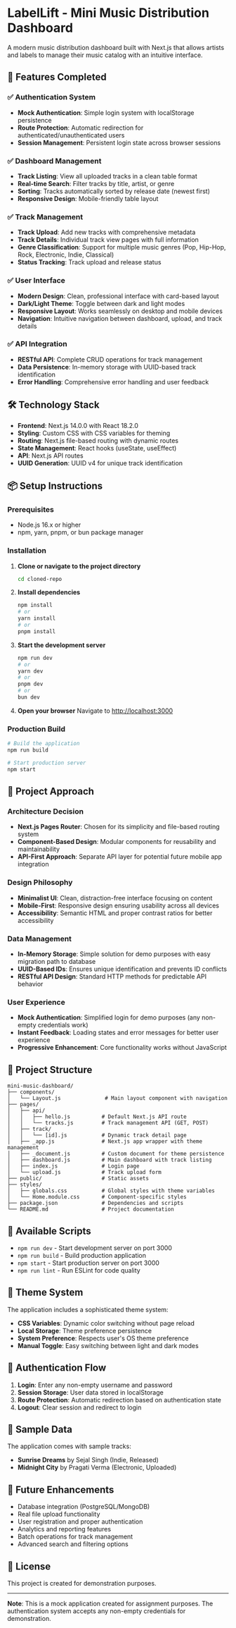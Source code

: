 # LabelLift - Mini Music Distribution Dashboard

A modern music distribution dashboard built with Next.js that allows artists and labels to manage their music catalog with an intuitive interface.

## 🚀 Features Completed

### ✅ Authentication System
- **Mock Authentication**: Simple login system with localStorage persistence
- **Route Protection**: Automatic redirection for authenticated/unauthenticated users
- **Session Management**: Persistent login state across browser sessions

### ✅ Dashboard Management
- **Track Listing**: View all uploaded tracks in a clean table format
- **Real-time Search**: Filter tracks by title, artist, or genre
- **Sorting**: Tracks automatically sorted by release date (newest first)
- **Responsive Design**: Mobile-friendly table layout

### ✅ Track Management
- **Track Upload**: Add new tracks with comprehensive metadata
- **Track Details**: Individual track view pages with full information
- **Genre Classification**: Support for multiple music genres (Pop, Hip-Hop, Rock, Electronic, Indie, Classical)
- **Status Tracking**: Track upload and release status

### ✅ User Interface
- **Modern Design**: Clean, professional interface with card-based layout
- **Dark/Light Theme**: Toggle between dark and light modes
- **Responsive Layout**: Works seamlessly on desktop and mobile devices
- **Navigation**: Intuitive navigation between dashboard, upload, and track details

### ✅ API Integration
- **RESTful API**: Complete CRUD operations for track management
- **Data Persistence**: In-memory storage with UUID-based track identification
- **Error Handling**: Comprehensive error handling and user feedback

## 🛠 Technology Stack

- **Frontend**: Next.js 14.0.0 with React 18.2.0
- **Styling**: Custom CSS with CSS variables for theming
- **Routing**: Next.js file-based routing with dynamic routes
- **State Management**: React hooks (useState, useEffect)
- **API**: Next.js API routes
- **UUID Generation**: UUID v4 for unique track identification

## 📦 Setup Instructions

### Prerequisites
- Node.js 16.x or higher
- npm, yarn, pnpm, or bun package manager

### Installation

1. **Clone or navigate to the project directory**
   ```bash
   cd cloned-repo
   ```

2. **Install dependencies**
   ```bash
   npm install
   # or
   yarn install
   # or
   pnpm install
   ```

3. **Start the development server**
   ```bash
   npm run dev
   # or
   yarn dev
   # or
   pnpm dev
   # or
   bun dev
   ```

4. **Open your browser**
   Navigate to [http://localhost:3000](http://localhost:3000)

### Production Build

```bash
# Build the application
npm run build

# Start production server
npm start
```

## 🎯 Project Approach

### Architecture Decision
- **Next.js Pages Router**: Chosen for its simplicity and file-based routing system
- **Component-Based Design**: Modular components for reusability and maintainability
- **API-First Approach**: Separate API layer for potential future mobile app integration

### Design Philosophy
- **Minimalist UI**: Clean, distraction-free interface focusing on content
- **Mobile-First**: Responsive design ensuring usability across all devices
- **Accessibility**: Semantic HTML and proper contrast ratios for better accessibility

### Data Management
- **In-Memory Storage**: Simple solution for demo purposes with easy migration path to database
- **UUID-Based IDs**: Ensures unique identification and prevents ID conflicts
- **RESTful API Design**: Standard HTTP methods for predictable API behavior

### User Experience
- **Mock Authentication**: Simplified login for demo purposes (any non-empty credentials work)
- **Instant Feedback**: Loading states and error messages for better user experience
- **Progressive Enhancement**: Core functionality works without JavaScript

## 📁 Project Structure

```
mini-music-dashboard/
├── components/
│   └── Layout.js              # Main layout component with navigation
├── pages/
│   ├── api/
│   │   ├── hello.js          # Default Next.js API route
│   │   └── tracks.js         # Track management API (GET, POST)
│   ├── track/
│   │   └── [id].js           # Dynamic track detail page
│   ├── _app.js               # Next.js app wrapper with theme management
│   ├── _document.js          # Custom document for theme persistence
│   ├── dashboard.js          # Main dashboard with track listing
│   ├── index.js              # Login page
│   └── upload.js             # Track upload form
├── public/                   # Static assets
├── styles/
│   ├── globals.css           # Global styles with theme variables
│   └── Home.module.css       # Component-specific styles
├── package.json              # Dependencies and scripts
└── README.md                 # Project documentation
```

## 🔧 Available Scripts

- `npm run dev` - Start development server on port 3000
- `npm run build` - Build production application
- `npm start` - Start production server on port 3000
- `npm run lint` - Run ESLint for code quality

## 🎨 Theme System

The application includes a sophisticated theme system:
- **CSS Variables**: Dynamic color switching without page reload
- **Local Storage**: Theme preference persistence
- **System Preference**: Respects user's OS theme preference
- **Manual Toggle**: Easy switching between light and dark modes

## 🔐 Authentication Flow

1. **Login**: Enter any non-empty username and password
2. **Session Storage**: User data stored in localStorage
3. **Route Protection**: Automatic redirection based on authentication state
4. **Logout**: Clear session and redirect to login

## 🎵 Sample Data

The application comes with sample tracks:
- **Sunrise Dreams** by Sejal Singh (Indie, Released)
- **Midnight City** by Pragati Verma (Electronic, Uploaded)

## 🚀 Future Enhancements

- Database integration (PostgreSQL/MongoDB)
- Real file upload functionality
- User registration and proper authentication
- Analytics and reporting features
- Batch operations for track management
- Advanced search and filtering options

## 📝 License

This project is created for demonstration purposes.

---

**Note**: This is a mock application created for assignment purposes. The authentication system accepts any non-empty credentials for demonstration.